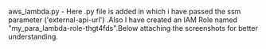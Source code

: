 aws_lambda.py - Here .py file is added in which i have passed the ssm parameter ('external-api-url') .Also I have created an IAM Role named "my_para_lambda-role-thgt4fds".Below attaching the screenshots for better understanding.
